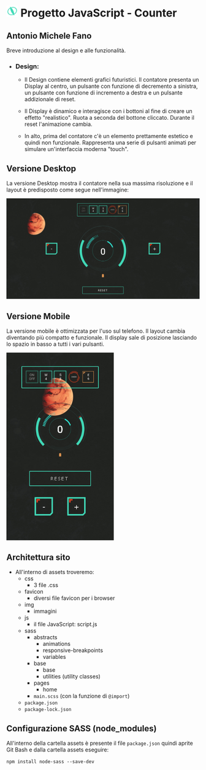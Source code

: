 # <img src="README_images/logo.png" width="30"> Progetto JavaScript - Counter

## Antonio Michele Fano

Breve introduzione al design e alle funzionalità.

- ### Design:

  - Il Design contiene elementi grafici futuristici.
    Il contatore presenta un Display al centro, un pulsante con funzione di decremento a sinistra, un pulsante con funzione di incremento a destra e un pulsante addizionale di reset.

  - Il Display è dinamico e interagisce con i bottoni al fine di creare un effetto "realistico". Ruota a seconda del bottone cliccato. Durante il reset l'animazione cambia.
  - In alto, prima del contatore c'è un elemento prettamente estetico e quindi non funzionale. Rappresenta una serie di pulsanti animati per simulare un'interfaccia moderna "touch".

## Versione Desktop

La versione Desktop mostra il contatore nella sua massima risoluzione e il layout è predisposto come segue nell'immagine:

![alt text](/README_images/wide_screenshot.png)

## Versione Mobile

La versione mobile è ottimizzata per l'uso sul telefono. Il layout cambia diventando più compatto e funzionale. Il display sale di posizione lasciando lo spazio in basso a tutti i vari pulsanti.

<img src="README_images/mobile_screenshot.png" width="280">

## Architettura sito

- All'interno di assets troveremo:
  - css
    - 3 file .css
  - favicon
    - diversi file favicon per i browser
  - img
    - immagini
  - js
    - il file JavaScript: script.js
  - sass
    - abstracts
      - animations
      - responsive-breakpoints
      - variables
    - base
      - base
      - utilities (utility classes)
    - pages
      - home
    - `main.scss` (con la funzione di `@import`)
  - `package.json`
  - `package-lock.json`

## Configurazione SASS (node_modules)

All'interno della cartella assets è presente il file `package.json` quindi aprite Git Bash e dalla cartella assets eseguire:

```console
npm install node-sass --save-dev
```
